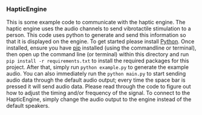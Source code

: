 ### HapticEngine

This is some example code to communicate with the haptic engine. The haptic engine uses the audio channels to send vibrotactile stimulation to a person. This code uses python to generate and send this information so that it is displayed on the engine. To get started please install [Python](https://realpython.com/installing-python/). Once installed, ensure you have [pip](https://pip.pypa.io/en/stable/installation/) installed (using the commandline or terminal), then open up the command line (or terminal) within this directory and run ```pip install -r requirements.txt``` to install the required packages for this project. After that, simply run ```python example.py``` to generate the example audio. You can also immediately run the ```python main.py``` to start sending audio data through the default audio output; every time the space bar is pressed it will send audio data. Please read through the code to figure out how to adjust the timing and/or frequency of the signal. To connect to the HapticEngine, simply change the audio output to the engine instead of the default speakers.